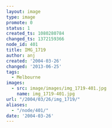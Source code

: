 ```yaml
---
layout: image
type: image
promote: 0
status: 1
created_ts: 1080280784
changed_ts: 1372159366
node_id: 401
title: IMG_1719
author: anj
created: '2004-03-26'
changed: '2013-06-25'
tags:
  - Melbourne
images:
  - src: image/images/img_1719-401.jpg
    name: img_1719-401.jpg
url: "/2004/03/26/img_1719/"
aliases:
  - "/node/401/"
date: '2004-03-26'
---
```


